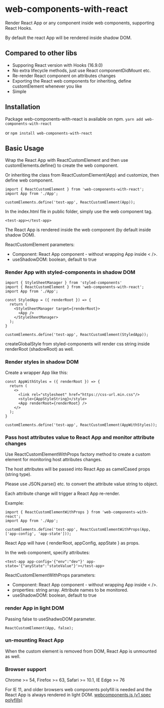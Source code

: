 # web-components-with-react
Render React App or any component inside web components, supporting React Hooks.

By default the react App will be rendered inside shadow DOM.

## Compared to other libs
- Supporing React version with Hooks (16.9.0)
- No extra lifecycle methods, just use React componentDidMount etc.
- Re-render React component on attributes changes
- Exporting the React web components for inheriting, define customElement whenever you like
- Simple

## Installation
Package web-components-with-react is available on npm.
`yarn add web-components-with-react`

or
`npm install web-components-with-react`

## Basic Usage
Wrap the React App with ReactCustomElement and then use customElements.define() to create the web component.

Or inheriting the class from ReactCustomElement(App) and customize, then define web component.

```
import { ReactCustomElement } from 'web-components-with-react';
import App from './App';

customElements.define('test-app', ReactCustomElement(App));
```

In the index.html file in public folder, simply use the web component tag.
```
<test-app></test-app>
```

The React App is rendered inside the web component (by default inside shadow DOM).

ReactCustomElement parameters:
- Component: React App component - without wrapping App inside \< \/\>.
- useShadowDOM: boolean, default to true

### Render App with styled-components in shadow DOM
```
import { StyleSheetManager } from 'styled-components'
import { ReactCustomElement } from 'web-components-with-react';
import App from './App';

const StyledApp = ({ renderRoot }) => {
  return (
    <StyleSheetManager target={renderRoot}>
      <App />
    </StyleSheetManager>
  );
}

customElements.define('test-app', ReactCustomElement(StyledApp));
```

createGlobalStyle from styled-components will render css string inside renderRoot (shadowRoot) as well.

### Render styles in shadow DOM
Create a wrapper App like this:
```
const AppWithStyles = ({ renderRoot }) => {
  return (
    <>
      <link rel="stylesheet" href="https://css-url.min.css"/>
      <style>{AppStyleString}</style>
      <App renderRoot={renderRoot} />
    </>
  );
}

customElements.define('test-app', ReactCustomElement(AppWithStyles));
```

### Pass host attributes value to React App and monitor attribute changes
Use ReactCustomElementWithProps factory method to create a custom element for monitoring host attributes changes.

The host attributes will be passed into React App as camelCased props (string type).

Please use JSON.parse() etc. to convert the attribute value string to object.

Each attribute change will trigger a React App re-render.

Example:
```
import { ReactCustomElementWithProps } from 'web-components-with-react';
import App from './App';

customElements.define('test-app', ReactCustomElementWithProps(App, ['app-config', 'app-state']));
```

React App will have { renderRoot, appConfig, appState } as props.

In the web component, specify attributes:
```
<test-app app-config='{"env":"dev"}' app-state='{"anyState":"stateValue"}'></test-app>
```

ReactCustomElementWithProps parameters:
- Component: React App component - without wrapping App inside \< \/\>.
- properties: string array. Attribute names to be monitored.
- useShadowDOM: boolean, default to true

### render App in light DOM
Passing false to useShadwoDOM parameter.
```
ReactCustomElement(App, false);
```

### un-mounting React App
When the custom element is removed from DOM, React App is unmounted as well.

### Browser support
Chrome >= 54, Firefox >= 63, Safari >= 10.1, IE Edge >= 76

For IE 11, and older browsers web components polyfill is needed and the React App is always rendered in light DOM.
[webcomponents.js (v1 spec polyfills)](https://github.com/webcomponents/polyfills/tree/master/packages/webcomponentsjs)

